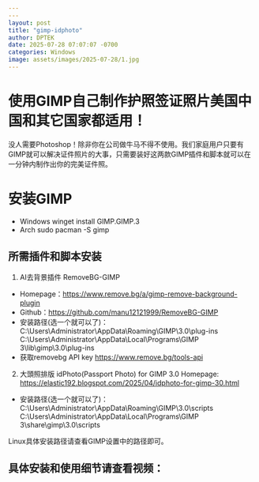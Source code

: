 ```yaml
---
---
layout: post
title: "gimp-idphoto"
author: DPTEK
date: 2025-07-28 07:07:07 -0700
categories: Windows
image: assets/images/2025-07-28/1.jpg
---
```


# 使用GIMP自己制作护照签证照片美国中国和其它国家都适用！

没人需要Photoshop！除非你在公司做牛马不得不使用。我们家庭用户只要有GIMP就可以解决证件照片的大事，只需要装好这两款GIMP插件和脚本就可以在一分钟内制作出你的完美证件照。

# 安装GIMP
* Windows
winget install  GIMP.GIMP.3
* Arch
sudo pacman -S gimp

## 所需插件和脚本安装

1. AI去背景插件 RemoveBG-GIMP
* Homepage：https://www.remove.bg/a/gimp-remove-background-plugin
* Github：https://github.com/manu12121999/RemoveBG-GIMP
* 安装路径(选一个就可以了)：
C:\Users\Administrator\AppData\Roaming\GIMP\3.0\plug-ins
C:\Users\Administrator\AppData\Local\Programs\GIMP 3\lib\gimp\3.0\plug-ins
* 获取removebg API key
https://www.remove.bg/tools-api

2. 大頭照排版 idPhoto(Passport Photo) for GIMP 3.0 
Homepage: https://elastic192.blogspot.com/2025/04/idphoto-for-gimp-30.html
* 安装路径(选一个就可以了)：
C:\Users\Administrator\AppData\Roaming\GIMP\3.0\scripts
C:\Users\Administrator\AppData\Local\Programs\GIMP 3\share\gimp\3.0\scripts

Linux具体安装路径请查看GIMP设置中的路径即可。

## 具体安装和使用细节请查看视频：

